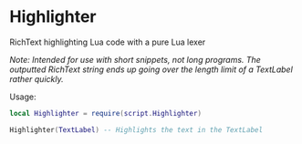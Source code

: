 # Highlighter
RichText highlighting Lua code with a pure Lua lexer

*Note: Intended for use with short snippets, not long programs. The outputted RichText string ends up going over the length limit of a TextLabel rather quickly.*

Usage:
```Lua
local Highlighter = require(script.Highlighter)

Highlighter(TextLabel) -- Highlights the text in the TextLabel
```
